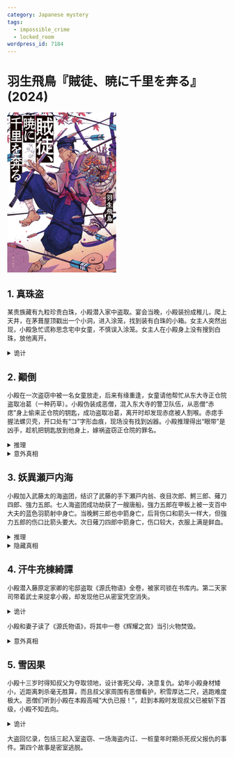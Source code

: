 ```yaml
---
category: Japanese mystery
tags:
  - impossible_crime
  - locked_room
wordpress_id: 7184
---
```


# 羽生飛鳥『賊徒、暁に千里を奔る』(2024)

<img src=images/2024b_cover.jpg width=250/>

## 1. 真珠盗

某贵族藏有九粒珍贵白珠，小殿潜入家中盗取。宴会当晚，小殿装扮成稚儿，爬上天井，在茅葺屋顶戳出一个小洞，进入涂笼，找到装有白珠的小箱。女主人突然出现，小殿急忙谎称思念宅中女童，不慎误入涂笼。女主人在小殿身上没有搜到白珠，放他离开。

<details><summary>诡计</summary>
小殿用偷来的上等纸张制作假白珠，抓住女主人检查物品的时机，迅速用假白珠替换真白珠。小殿把九粒白珠藏在篳篥筒内，因女子不吹篳篥，女主人没有发现重量异常。
</details>

## 2. 顚倒

小殿在一次盗窃中被一名女童放走，后来有缘重逢，女童请他帮忙从东大寺正仓院盗取冶葛（一种药草）。小殿伪装成恶僧，混入东大寺的警卫队伍，从恶僧“赤痣”身上偷来正仓院的钥匙，成功盗取冶葛，离开时却发现赤痣被人割喉。赤痣手握法螺贝壳，开口处有“コ”字形血痕，现场没有找到凶器。小殿推理得出“眼带”是凶手，趁机把钥匙放到他身上，嫁祸盗窃正仓院的罪名。

<details><summary>推理</summary>
壳口破裂的法螺贝无法吹奏，赤痣却还拿在手中，说明它不是赤痣之物，而是凶手之物。凶手用锋利的法螺贝碎片割断赤痣的喉咙，用饼粘合碎片，然后与赤痣的法螺贝调换。“眼带”身上找到饼。
</details>

<details><summary>意外真相</summary>
冶葛是毒草而不是药草，女童是初代镰仓殿的大姫，请小殿取冶葛是为了自杀。
</details>

## 3. 妖異瀬戸内海

小殿加入武藤太的海盗团，结识了武藤的手下瀬戸内翁、夜目次郎、鰐三郎、薙刀四郎、強力五郎。七人海盗团成功劫获了一艘唐船，強力五郎在甲板上被一支百中大夫的蓝色羽箭射中身亡。当晚鰐三郎也中箭身亡，后背伤口和箭头一样大，但強力五郎的伤口比箭头要大。次日薙刀四郎中箭身亡，伤口较大，衣服上满是鲜血。

<details><summary>推理</summary>
人死后如果箭仍刺在身上，血会缓缓流出，在箭头周围形成血迹，鰐三郎的伤口正是如此，然而強力五郎和薙刀四郎的衣服上却满是鲜血。凶手先用腰刀刺死強力五郎和薙刀四郎，然后在伤口中插入事先藏好的蓝色羽箭箭头，伪装成被百中大夫杀害。大家看到疑似百中大夫的船影灯光，纷纷躲避，唯独武藤没有躲避（伏线），是因为他知道没有百中大夫在暗处射冷箭。武藤是凶手，他为了防止身上溅到回血，撕下船帆裹在身上，所以肩膀上沾到藁屑（伏线）。
</details>

<details><summary>隐藏真相</summary>
强力五郎被杀后，众人认为是百中大夫所为，小殿趁机除掉鳄三郎，伪装成百中大夫的杰作。小殿用一种名为“锷凿”的锥状工具快速刺入鰐三郎的头部，然后将百中大夫的箭插入伤口，看上去好像鰐三郎中箭倒地，头部撞到船舷出血。（伏线：如果鰐三郎中箭后倒地，那么他的帽子应该会掉落，头发也会散乱，但他死时头发整齐。）
</details>

## 4. 汗牛充棟綺譚

小殿潜入藤原定家卿的宅邸盗取《源氏物语》全卷，被家司锁在书库内。第二天家司带着武士来捉拿小殿，却发现他已从密室凭空消失。

<details><summary>诡计</summary>
小殿将竹制书架的书全部取出，使书架变轻且能轻易移动，在书架与墙壁之间制造出可藏人的间隙，然后把书重新排列，藏在书架后面。他事先穿上与武士相同颜色的衣服，涂黑面部。他故意拿出唐柜中的书放在外面，让家司和武士以为自己藏在唐柜中，当武士们包围唐柜时，从书架间隙出来，混入武士之中。他把《源氏物語》藏在衣服里带走。
</details>

小殿和妻子读了《源氏物语》，将其中一卷《辉耀之宫》当引火物焚毁。

<details><summary>意外真相</summary>
《辉耀之宫》是定家卿自己写的副本。定家卿不想它流入世间，听说它已被烧毁，这才放心。
</details>

## 5. 雪因果

小殿十三岁时得知叔父为夺取领地，设计害死父母，决意复仇。幼年小殿身材矮小，近距离刺杀毫无胜算，而且叔父家周围有恶僧看护，积雪厚达二尺，逃跑难度极大。恶僧们听到小殿在本殿高喊“大仇已报！”，赶到本殿时发现叔父已被斩下首级，小殿不知去向。

<details><summary>诡计</summary>
小殿将叔父珍视的龙笛扔到廊下，趁叔父俯身去捡，持刀刺入他的后背。小殿骑木马在雪地上滑行逃跑，朋友田鶴丸按约定在本殿高喊“大仇已报！”，引众人前往本殿。
</details>

大盗回忆录，包括三起入室盗窃、一场海盗内讧、一桩童年时期杀死叔父报仇的事件。第四个故事是密室逃脱。